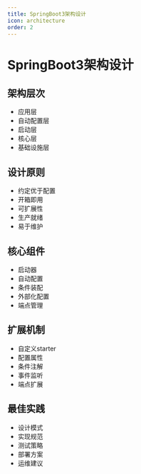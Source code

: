 ```yaml
---
title: SpringBoot3架构设计
icon: architecture
order: 2
---
```


# SpringBoot3架构设计

## 架构层次
- 应用层
- 自动配置层
- 启动层
- 核心层
- 基础设施层

## 设计原则
- 约定优于配置
- 开箱即用
- 可扩展性
- 生产就绪
- 易于维护

## 核心组件
- 启动器
- 自动配置
- 条件装配
- 外部化配置
- 端点管理

## 扩展机制
- 自定义starter
- 配置属性
- 条件注解
- 事件监听
- 端点扩展

## 最佳实践
- 设计模式
- 实现规范
- 测试策略
- 部署方案
- 运维建议
